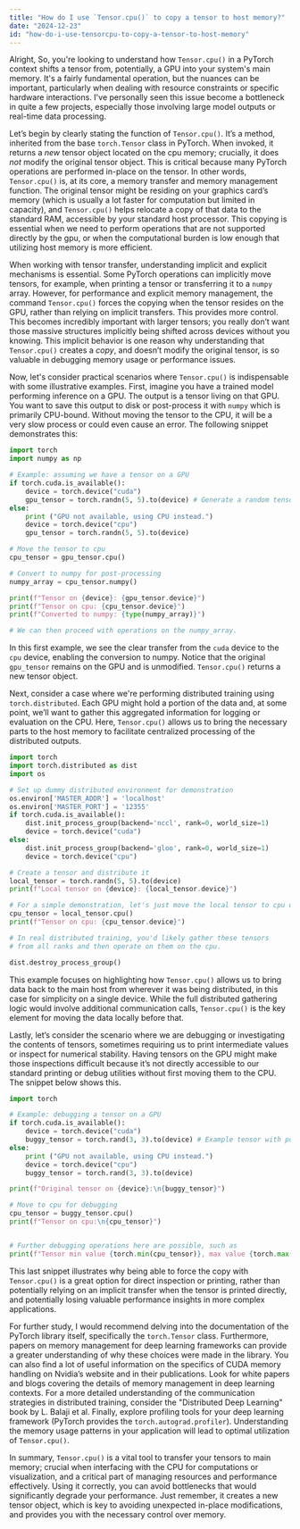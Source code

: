 ```yaml
---
title: "How do I use `Tensor.cpu()` to copy a tensor to host memory?"
date: "2024-12-23"
id: "how-do-i-use-tensorcpu-to-copy-a-tensor-to-host-memory"
---
```


Alright,  So, you're looking to understand how `Tensor.cpu()` in a PyTorch context shifts a tensor from, potentially, a GPU into your system's main memory. It's a fairly fundamental operation, but the nuances can be important, particularly when dealing with resource constraints or specific hardware interactions. I've personally seen this issue become a bottleneck in quite a few projects, especially those involving large model outputs or real-time data processing.

Let’s begin by clearly stating the function of `Tensor.cpu()`. It’s a method, inherited from the base `torch.Tensor` class in PyTorch. When invoked, it returns a *new* tensor object located on the cpu memory; crucially, it does *not* modify the original tensor object. This is critical because many PyTorch operations are performed in-place on the tensor. In other words, `Tensor.cpu()` is, at its core, a memory transfer and memory management function. The original tensor might be residing on your graphics card’s memory (which is usually a lot faster for computation but limited in capacity), and `Tensor.cpu()` helps relocate a copy of that data to the standard RAM, accessible by your standard host processor. This copying is essential when we need to perform operations that are not supported directly by the gpu, or when the computational burden is low enough that utilizing host memory is more efficient.

When working with tensor transfer, understanding implicit and explicit mechanisms is essential. Some PyTorch operations can implicitly move tensors, for example, when printing a tensor or transferring it to a `numpy` array. However, for performance and explicit memory management, the command `Tensor.cpu()` forces the copying when the tensor resides on the GPU, rather than relying on implicit transfers. This provides more control. This becomes incredibly important with larger tensors; you really don’t want those massive structures implicitly being shifted across devices without you knowing. This implicit behavior is one reason why understanding that `Tensor.cpu()` creates a *copy*, and doesn’t modify the original tensor, is so valuable in debugging memory usage or performance issues.

Now, let's consider practical scenarios where `Tensor.cpu()` is indispensable with some illustrative examples. First, imagine you have a trained model performing inference on a GPU. The output is a tensor living on that GPU. You want to save this output to disk or post-process it with `numpy` which is primarily CPU-bound. Without moving the tensor to the CPU, it will be a very slow process or could even cause an error. The following snippet demonstrates this:

```python
import torch
import numpy as np

# Example: assuming we have a tensor on a GPU
if torch.cuda.is_available():
    device = torch.device("cuda")
    gpu_tensor = torch.randn(5, 5).to(device) # Generate a random tensor on the GPU
else:
    print ("GPU not available, using CPU instead.")
    device = torch.device("cpu")
    gpu_tensor = torch.randn(5, 5).to(device)

# Move the tensor to cpu
cpu_tensor = gpu_tensor.cpu()

# Convert to numpy for post-processing
numpy_array = cpu_tensor.numpy()

print(f"Tensor on {device}: {gpu_tensor.device}")
print(f"Tensor on cpu: {cpu_tensor.device}")
print(f"Converted to numpy: {type(numpy_array)}")

# We can then proceed with operations on the numpy_array.
```

In this first example, we see the clear transfer from the `cuda` device to the `cpu` device, enabling the conversion to numpy. Notice that the original `gpu_tensor` remains on the GPU and is unmodified. `Tensor.cpu()` returns a new tensor object.

Next, consider a case where we're performing distributed training using `torch.distributed`. Each GPU might hold a portion of the data and, at some point, we’ll want to gather this aggregated information for logging or evaluation on the CPU. Here, `Tensor.cpu()` allows us to bring the necessary parts to the host memory to facilitate centralized processing of the distributed outputs.

```python
import torch
import torch.distributed as dist
import os

# Set up dummy distributed environment for demonstration
os.environ['MASTER_ADDR'] = 'localhost'
os.environ['MASTER_PORT'] = '12355'
if torch.cuda.is_available():
    dist.init_process_group(backend='nccl', rank=0, world_size=1)
    device = torch.device("cuda")
else:
    dist.init_process_group(backend='gloo', rank=0, world_size=1)
    device = torch.device("cpu")

# Create a tensor and distribute it
local_tensor = torch.randn(5, 5).to(device)
print(f"Local tensor on {device}: {local_tensor.device}")

# For a simple demonstration, let's just move the local tensor to cpu on the first rank.
cpu_tensor = local_tensor.cpu()
print(f"Tensor on cpu: {cpu_tensor.device}")

# In real distributed training, you'd likely gather these tensors
# from all ranks and then operate on them on the cpu.

dist.destroy_process_group()
```
This example focuses on highlighting how `Tensor.cpu()` allows us to bring data back to the main host from wherever it was being distributed, in this case for simplicity on a single device. While the full distributed gathering logic would involve additional communication calls, `Tensor.cpu()` is the key element for moving the data locally before that.

Lastly, let’s consider the scenario where we are debugging or investigating the contents of tensors, sometimes requiring us to print intermediate values or inspect for numerical stability. Having tensors on the GPU might make those inspections difficult because it’s not directly accessible to our standard printing or debug utilities without first moving them to the CPU. The snippet below shows this.

```python
import torch

# Example: debugging a tensor on a GPU
if torch.cuda.is_available():
    device = torch.device("cuda")
    buggy_tensor = torch.rand(3, 3).to(device) # Example tensor with potentially problematic values
else:
    print ("GPU not available, using CPU instead.")
    device = torch.device("cpu")
    buggy_tensor = torch.rand(3, 3).to(device)

print(f"Original tensor on {device}:\n{buggy_tensor}")

# Move to cpu for debugging
cpu_tensor = buggy_tensor.cpu()
print(f"Tensor on cpu:\n{cpu_tensor}")


# Further debugging operations here are possible, such as
print(f"Tensor min value {torch.min(cpu_tensor)}, max value {torch.max(cpu_tensor)}")
```

This last snippet illustrates why being able to force the copy with `Tensor.cpu()` is a great option for direct inspection or printing, rather than potentially relying on an implicit transfer when the tensor is printed directly, and potentially losing valuable performance insights in more complex applications.

For further study, I would recommend delving into the documentation of the PyTorch library itself, specifically the `torch.Tensor` class. Furthermore, papers on memory management for deep learning frameworks can provide a greater understanding of why these choices were made in the library. You can also find a lot of useful information on the specifics of CUDA memory handling on Nvidia’s website and in their publications. Look for white papers and blogs covering the details of memory management in deep learning contexts. For a more detailed understanding of the communication strategies in distributed training, consider the "Distributed Deep Learning" book by L. Balaji et al. Finally, explore profiling tools for your deep learning framework (PyTorch provides the `torch.autograd.profiler`). Understanding the memory usage patterns in your application will lead to optimal utilization of `Tensor.cpu()`.

In summary, `Tensor.cpu()` is a vital tool to transfer your tensors to main memory; crucial when interfacing with the CPU for computations or visualization, and a critical part of managing resources and performance effectively. Using it correctly, you can avoid bottlenecks that would significantly degrade your performance. Just remember, it creates a new tensor object, which is key to avoiding unexpected in-place modifications, and provides you with the necessary control over memory.
